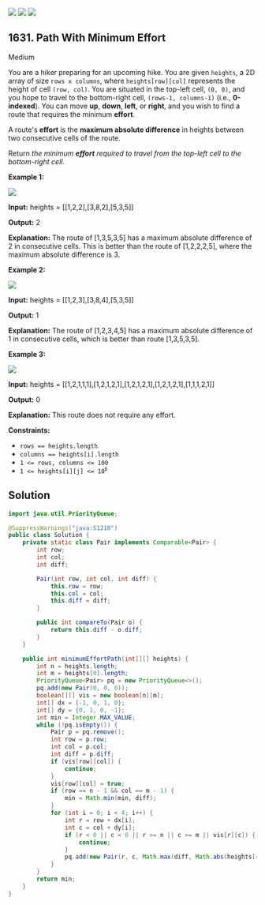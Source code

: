 [![](https://img.shields.io/github/stars/javadev/LeetCode-in-Java?label=Stars&style=flat-square)](https://github.com/javadev/LeetCode-in-Java)
[![](https://img.shields.io/github/forks/javadev/LeetCode-in-Java?label=Fork%20me%20on%20GitHub%20&style=flat-square)](https://github.com/javadev/LeetCode-in-Java/fork)
[![](https://img.shields.io/badge/-LeetCode%20in%20Kotlin-blue?style=flat-square)](https://github.com/javadev/LeetCode-in-Kotlin)

## 1631\. Path With Minimum Effort

Medium

You are a hiker preparing for an upcoming hike. You are given `heights`, a 2D array of size `rows x columns`, where `heights[row][col]` represents the height of cell `(row, col)`. You are situated in the top-left cell, `(0, 0)`, and you hope to travel to the bottom-right cell, `(rows-1, columns-1)` (i.e., **0-indexed**). You can move **up**, **down**, **left**, or **right**, and you wish to find a route that requires the minimum **effort**.

A route's **effort** is the **maximum absolute difference** in heights between two consecutive cells of the route.

Return _the minimum **effort** required to travel from the top-left cell to the bottom-right cell._

**Example 1:**

![](https://assets.leetcode.com/uploads/2020/10/04/ex1.png)

**Input:** heights = \[\[1,2,2],[3,8,2],[5,3,5]]

**Output:** 2

**Explanation:** The route of [1,3,5,3,5] has a maximum absolute difference of 2 in consecutive cells. This is better than the route of [1,2,2,2,5], where the maximum absolute difference is 3.

**Example 2:**

![](https://assets.leetcode.com/uploads/2020/10/04/ex2.png)

**Input:** heights = \[\[1,2,3],[3,8,4],[5,3,5]]

**Output:** 1

**Explanation:** The route of [1,2,3,4,5] has a maximum absolute difference of 1 in consecutive cells, which is better than route [1,3,5,3,5].

**Example 3:**

![](https://assets.leetcode.com/uploads/2020/10/04/ex3.png)

**Input:** heights = \[\[1,2,1,1,1],[1,2,1,2,1],[1,2,1,2,1],[1,2,1,2,1],[1,1,1,2,1]]

**Output:** 0

**Explanation:** This route does not require any effort.

**Constraints:**

*   `rows == heights.length`
*   `columns == heights[i].length`
*   `1 <= rows, columns <= 100`
*   <code>1 <= heights[i][j] <= 10<sup>6</sup></code>

## Solution

```java
import java.util.PriorityQueue;

@SuppressWarnings("java:S1210")
public class Solution {
    private static class Pair implements Comparable<Pair> {
        int row;
        int col;
        int diff;

        Pair(int row, int col, int diff) {
            this.row = row;
            this.col = col;
            this.diff = diff;
        }

        public int compareTo(Pair o) {
            return this.diff - o.diff;
        }
    }

    public int minimumEffortPath(int[][] heights) {
        int n = heights.length;
        int m = heights[0].length;
        PriorityQueue<Pair> pq = new PriorityQueue<>();
        pq.add(new Pair(0, 0, 0));
        boolean[][] vis = new boolean[n][m];
        int[] dx = {-1, 0, 1, 0};
        int[] dy = {0, 1, 0, -1};
        int min = Integer.MAX_VALUE;
        while (!pq.isEmpty()) {
            Pair p = pq.remove();
            int row = p.row;
            int col = p.col;
            int diff = p.diff;
            if (vis[row][col]) {
                continue;
            }
            vis[row][col] = true;
            if (row == n - 1 && col == m - 1) {
                min = Math.min(min, diff);
            }
            for (int i = 0; i < 4; i++) {
                int r = row + dx[i];
                int c = col + dy[i];
                if (r < 0 || c < 0 || r >= n || c >= m || vis[r][c]) {
                    continue;
                }
                pq.add(new Pair(r, c, Math.max(diff, Math.abs(heights[r][c] - heights[row][col]))));
            }
        }
        return min;
    }
}
```